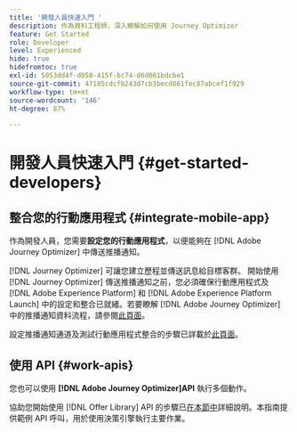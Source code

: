 ```yaml
---
title: '開發人員快速入門 '
description: 作為資料工程師，深入瞭解如何使用 Journey Optimizer
feature: Get Started
role: Developer
level: Experienced
hide: true
hidefromtoc: true
exl-id: 5053dd4f-d050-415f-bc74-d6d061bdcbe1
source-git-commit: 47185cdcfb243d7cb3becd861fec87abcef1f929
workflow-type: tm+mt
source-wordcount: '146'
ht-degree: 87%

---
```


# 開發人員快速入門  {#get-started-developers}

## 整合您的行動應用程式 {#integrate-mobile-app}

作為開發人員，您需要&#x200B;**設定您的行動應用程式**，以便能夠在 [!DNL Adobe Journey Optimizer] 中傳送推播通知。

[!DNL Journey Optimizer] 可讓您建立歷程並傳送訊息給目標客群。 開始使用 [!DNL Journey Optimizer] 傳送推播通知之前，您必須確保行動應用程式及 [!DNL Adobe Experience Platform] 和 [!DNL Adobe Experience Platform Launch] 中的設定和整合已就緒。若要瞭解 [!DNL Adobe Journey Optimizer] 中的推播通知資料流程，請參閱[此頁面](../../push/push-gs.md)。

設定推播通知通道及測試行動應用程式整合的步驟已詳載於[此頁面](../../push/push-configuration.md)。

## 使用 API {#work-apis}

您也可以使用 **[!DNL Adobe Journey Optimizer]API** 執行多個動作。

協助您開始使用 [!DNL Offer Library] API 的步驟已[在本節中](../../offers/api-reference/getting-started.md)詳細說明。本指南提供範例 API 呼叫，用於使用決策引擎執行主要作業。
